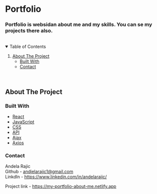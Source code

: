Portfolio
======


### Portfolio is websidan about me and my skills. You can se my projects there also. 

<br/>
<details open="open">
  <summary>Table of Contents</summary>
  <ol>
    <li>
      <a href="#about-the-project">About The Project</a>
      <ul>
        <li><a href="#built-with">Built With</a></li>
        <li><a href="#contact">Contact</a></li>
      </ul>
    </li>
  </ol>
</details><br/>


## About The Project
















### Built With

* [React](https://reactjs.org/)
* [JavaScript](https://developer.mozilla.org/sv-SE/docs/Web/JavaScript)
* [CSS](https://developer.mozilla.org/en-US/docs/Web/CSS)
* [API](https://rapidapi.com/blog/api-glossary/api/)
* [Ajax](https://www.w3schools.com/js/js_ajax_intro.asp)
* [Axios](https://www.sitepoint.com/axios-beginner-guide/) <br/>

### Contact

Andela Rajic <br/>
Github - andjelarajic1@gmail.com <br/>
LinkdIn - https://www.linkedin.com/in/andelarajic/ <br/>

Project link - https://my-portfolio-about-me.netlify.app